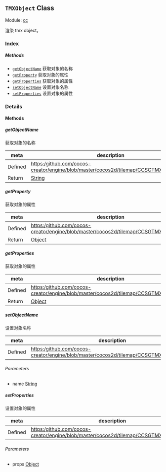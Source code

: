 ## `TMXObject` Class



Module: [cc](../modules/cc.md)




渲染 tmx object。

### Index



##### Methods

  - [`getObjectName`](#getobjectname) 获取对象的名称
  - [`getProperty`](#getproperty) 获取对象的属性
  - [`getProperties`](#getproperties) 获取对象的属性
  - [`setObjectName`](#setobjectname) 设置对象名称
  - [`setProperties`](#setproperties) 设置对象的属性



### Details




<!-- Method Block -->
#### Methods


##### getObjectName

获取对象的名称

| meta | description |
|------|-------------|
| Defined | [https:/github.com/cocos-creator/engine/blob/master/cocos2d/tilemap/CCSGTMXObject.js:70](https:/github.com/cocos-creator/engine/blob/master/cocos2d/tilemap/CCSGTMXObject.js#L70) |
| Return 		 | <a href="https://developer.mozilla.org/en/JavaScript/Reference/Global_Objects/String" class="crosslink external" target="_blank">String</a> 



##### getProperty

获取对象的属性

| meta | description |
|------|-------------|
| Defined | [https:/github.com/cocos-creator/engine/blob/master/cocos2d/tilemap/CCSGTMXObject.js:80](https:/github.com/cocos-creator/engine/blob/master/cocos2d/tilemap/CCSGTMXObject.js#L80) |
| Return 		 | <a href="https://developer.mozilla.org/en/JavaScript/Reference/Global_Objects/Object" class="crosslink external" target="_blank">Object</a> 



##### getProperties

获取对象的属性

| meta | description |
|------|-------------|
| Defined | [https:/github.com/cocos-creator/engine/blob/master/cocos2d/tilemap/CCSGTMXObject.js:90](https:/github.com/cocos-creator/engine/blob/master/cocos2d/tilemap/CCSGTMXObject.js#L90) |
| Return 		 | <a href="https://developer.mozilla.org/en/JavaScript/Reference/Global_Objects/Object" class="crosslink external" target="_blank">Object</a> 



##### setObjectName

设置对象名称

| meta | description |
|------|-------------|
| Defined | [https:/github.com/cocos-creator/engine/blob/master/cocos2d/tilemap/CCSGTMXObject.js:100](https:/github.com/cocos-creator/engine/blob/master/cocos2d/tilemap/CCSGTMXObject.js#L100) |

###### Parameters
- name <a href="https://developer.mozilla.org/en/JavaScript/Reference/Global_Objects/String" class="crosslink external" target="_blank">String</a> 


##### setProperties

设置对象的属性

| meta | description |
|------|-------------|
| Defined | [https:/github.com/cocos-creator/engine/blob/master/cocos2d/tilemap/CCSGTMXObject.js:110](https:/github.com/cocos-creator/engine/blob/master/cocos2d/tilemap/CCSGTMXObject.js#L110) |

###### Parameters
- props <a href="https://developer.mozilla.org/en/JavaScript/Reference/Global_Objects/Object" class="crosslink external" target="_blank">Object</a> 



